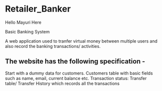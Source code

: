 # Retailer_Banker

Hello Mayuri Here


Basic Banking System

A web application used to tranfer virtual money between multiple users and also record the banking transactions/ activities.

## The website has the following specification -
Start with a dummy data for  customers.
Customers table with basic fields such as name, email, current balance etc.
Transaction status:
Transfer table/ Transfer History which records all the transactions
